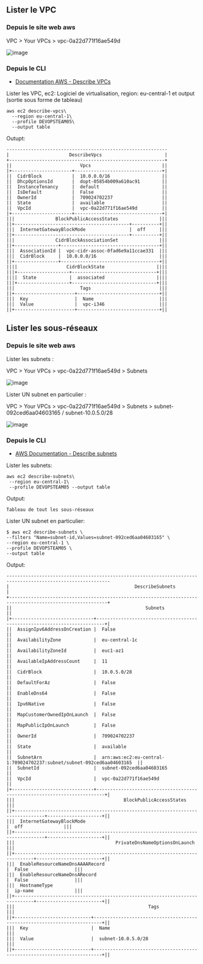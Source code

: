 ## Lister le VPC 
### Depuis le site web aws

VPC > Your VPCs > vpc-0a22d771f16ae549d

![image](https://github.com/user-attachments/assets/be4ccc05-0a4f-449c-a4db-3473511d1601)

### Depuis le CLI

- [Documentation AWS - Describe VPCs](https://docs.aws.amazon.com/cli/latest/reference/ec2/describe-vpcs.html)

Lister les VPC, ec2: Logiciel de virtualisation, region: eu-central-1 et output (sortie sous forme de tableau)
```
aws ec2 describe-vpcs\
  --region eu-central-1\
  --profile DEVOPSTEAM05\
  --output table
```
Outupt:
```
-----------------------------------------------------------
|                      DescribeVpcs                       |
+---------------------------------------------------------+
||                         Vpcs                          ||
|+----------------------+--------------------------------+|
||  CidrBlock           |  10.0.0.0/16                   ||
||  DhcpOptionsId       |  dopt-05854b009a610ac91        ||
||  InstanceTenancy     |  default                       ||
||  IsDefault           |  False                         ||
||  OwnerId             |  709024702237                  ||
||  State               |  available                     ||
||  VpcId               |  vpc-0a22d771f16ae549d         ||
|+----------------------+--------------------------------+|
|||               BlockPublicAccessStates               |||
||+------------------------------------------+----------+||
|||  InternetGatewayBlockMode                |  off     |||
||+------------------------------------------+----------+||
|||               CidrBlockAssociationSet               |||
||+----------------+------------------------------------+||
|||  AssociationId |  vpc-cidr-assoc-0fad6e9a11ccae331  |||
|||  CidrBlock     |  10.0.0.0/16                       |||
||+----------------+------------------------------------+||
||||                  CidrBlockState                   ||||
|||+-------------------+-------------------------------+|||
||||  State            |  associated                   ||||
|||+-------------------+-------------------------------+|||
|||                        Tags                         |||
||+----------------------+------------------------------+||
|||  Key                 |  Name                        |||
|||  Value               |  vpc-i346                    |||
||+----------------------+------------------------------+||
```

## Lister les sous-réseaux

### Depuis le site web aws

Lister les subnets :

VPC > Your VPCs > vpc-0a22d771f16ae549d > Subnets

![image](https://github.com/user-attachments/assets/ee1f4c56-797d-46f0-bff0-d08fe89d7d18)

Lister UN subnet en particulier :

VPC > Your VPCs > vpc-0a22d771f16ae549d > Subnets > subnet-092ced6aa04603165 / subnet-10.0.5.0/28

![image](https://github.com/user-attachments/assets/7ec81e66-9ef2-417e-9b81-86e5ff0255c8)

### Depuis le CLI

- [AWS Documentation - Describe subnets](https://docs.aws.amazon.com/cli/latest/reference/ec2/describe-subnets.html)

Lister les subnets:
```
aws ec2 describe-subnets\
 --region eu-central-1\
 --profile DEVOPSTEAM05 --output table
```
Output:
```
Tableau de tout les sous-réseaux
```

Lister UN subnet en particulier:
```
$ aws ec2 describe-subnets \
--filters "Name=subnet-id,Values=subnet-092ced6aa04603165" \
--region eu-central-1 \
--profile DEVOPSTEAM05 \
--output table
```

Output:
```
------------------------------------------------------------------------------------------------------------
|                                              DescribeSubnets                                             |
+----------------------------------------------------------------------------------------------------------+
||                                                 Subnets                                                ||
|+------------------------------+-------------------------------------------------------------------------+|
||  AssignIpv6AddressOnCreation |  False                                                                  ||
||  AvailabilityZone            |  eu-central-1c                                                          ||
||  AvailabilityZoneId          |  euc1-az1                                                               ||
||  AvailableIpAddressCount     |  11                                                                     ||
||  CidrBlock                   |  10.0.5.0/28                                                            ||
||  DefaultForAz                |  False                                                                  ||
||  EnableDns64                 |  False                                                                  ||
||  Ipv6Native                  |  False                                                                  ||
||  MapCustomerOwnedIpOnLaunch  |  False                                                                  ||
||  MapPublicIpOnLaunch         |  False                                                                  ||
||  OwnerId                     |  709024702237                                                           ||
||  State                       |  available                                                              ||
||  SubnetArn                   |  arn:aws:ec2:eu-central-1:709024702237:subnet/subnet-092ced6aa04603165  ||
||  SubnetId                    |  subnet-092ced6aa04603165                                               ||
||  VpcId                       |  vpc-0a22d771f16ae549d                                                  ||
|+------------------------------+-------------------------------------------------------------------------+|
|||                                        BlockPublicAccessStates                                       |||
||+---------------------------------------------------------------------------------+--------------------+||
|||  InternetGatewayBlockMode                                                       |  off               |||
||+---------------------------------------------------------------------------------+--------------------+||
|||                                     PrivateDnsNameOptionsOnLaunch                                    |||
||+-----------------------------------------------------------------------------+------------------------+||
|||  EnableResourceNameDnsAAAARecord                                            |  False                 |||
|||  EnableResourceNameDnsARecord                                               |  False                 |||
|||  HostnameType                                                               |  ip-name               |||
||+-----------------------------------------------------------------------------+------------------------+||
|||                                                 Tags                                                 |||
||+----------------------------+-------------------------------------------------------------------------+||
|||  Key                       |  Name                                                                   |||
|||  Value                     |  subnet-10.0.5.0/28                                                     |||
||+----------------------------+-------------------------------------------------------------------------+||

```


